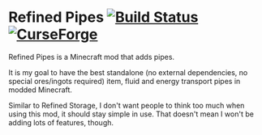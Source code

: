 # Refined Pipes [![Build Status](https://jenkins.raoulvdberge.com/buildStatus/icon?job=refinedpipes-mc1.15)](https://jenkins.raoulvdberge.com/job/refinedpipes-mc1.15/) [![CurseForge](http://cf.way2muchnoise.eu/full_370696_downloads.svg)](https://www.curseforge.com/minecraft/mc-mods/refined-pipes)

Refined Pipes is a Minecraft mod that adds pipes.

It is my goal to have the best standalone (no external dependencies, no special ores/ingots required) item, fluid and energy transport pipes in modded Minecraft.

Similar to Refined Storage, I don't want people to think too much when using this mod, it should stay simple in use. That doesn't mean I won't be adding lots of features, though.
